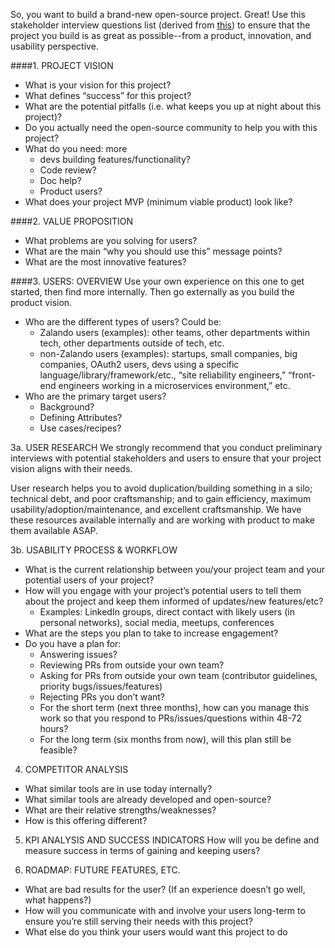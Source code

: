 So, you want to build a brand-new open-source project. Great! Use this stakeholder interview questions list (derived from [this](http://www.uxapprentice.com/resources/stakeholder-interview-template/)) to ensure that the project you build is as great as possible--from a product, innovation, and usability perspective.

####1. PROJECT VISION
- What is your vision for this project?
- What defines “success” for this project?
- What are the potential pitfalls (i.e. what keeps you up at night about this project)?
- Do you actually need the open-source community to help you with this project?
- What do you need: more 
  - devs building features/functionality? 
  - Code review? 
  - Doc help? 
  - Product users? 
- What does your project MVP (minimum viable product) look like?

####2. VALUE PROPOSITION
- What problems are you solving for users? 
- What are the main “why you should use this” message points?
- What are the most innovative features?

####3. USERS: OVERVIEW
Use your own experience on this one to get started, then find more internally. Then go externally as you build the product vision.
- Who are the different types of users? Could be: 
  - Zalando users (examples): other teams, other departments within tech, other departments outside of tech, etc.
  - non-Zalando users (examples): startups, small companies, big companies, OAuth2 users, devs using a specific language/library/framework/etc., “site reliability engineers,” “front-end engineers working in a microservices environment,” etc. 
- Who are the primary target users?
  - Background?
  - Defining Attributes?
  - Use cases/recipes? 
 
3a. USER RESEARCH
We strongly recommend that you conduct preliminary interviews with potential stakeholders and users to ensure that your project vision aligns with their needs. 

User research helps you to avoid duplication/building something in a silo; technical debt, and poor craftsmanship; and to gain efficiency, maximum usability/adoption/maintenance, and excellent craftsmanship. We have these resources available internally and are working with product to make them available ASAP.

3b. USABILITY PROCESS & WORKFLOW  
- What is the current relationship between you/your project team and your potential users of your project?
- How will you engage with your project’s potential users to tell them about the project and keep them informed of updates/new features/etc? 
  - Examples: LinkedIn groups, direct contact with likely users (in personal networks), social media, meetups, conferences 
- What are the steps you plan to take to increase engagement?
- Do you have a plan for:
  - Answering issues?
  - Reviewing PRs from outside your own team?
  - Asking for PRs from outside your own team (contributor guidelines, priority bugs/issues/features)
  - Rejecting PRs you don’t want?
  - For the short term (next three months), how can you manage this work so that you respond to PRs/issues/questions within 48-72 hours?
  - For the long term (six months from now), will this plan still be feasible? 

4. COMPETITOR ANALYSIS
- What similar tools are in use today internally?
- What similar tools are already developed and open-source?
- What are their relative strengths/weaknesses?
- How is this offering different?

5. KPI ANALYSIS AND SUCCESS INDICATORS
How will you be define and measure success in terms of gaining and keeping users?  

6. ROADMAP: FUTURE FEATURES, ETC.
- What are bad results for the user? (If an experience doesn’t go well, what happens?)
- How will you communicate with and involve your users long-term to ensure you’re still serving their needs with this project?
- What else do you think your users would want this project to do
